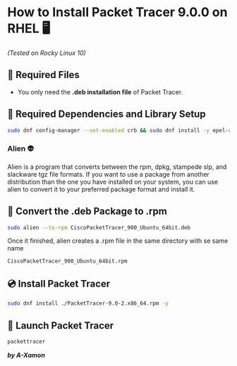 
# How to Install Packet Tracer 9.0.0 on RHEL 🖥️
_(Tested on Rocky Linux 10)_

## 📂 Required Files
- You only need the **.deb installation file** of Packet Tracer.

## 🔧 Required Dependencies and Library Setup
```bash
sudo dnf config-manager --set-enabled crb && sudo dnf install -y epel-release alien fuse3 fuse-overlayfs fuse fuse-libs mesa-libGL mesa-libGLU mesa-libEGL libglvnd-opengl qt5-qtwebkit qt5-qtmultimedia qt5-qtlocation qt5-qtscript qt5-qtbase qt5-qtx11extras qt5-qttools
```
### Alien 👽 

Alien is a program that converts between the rpm, dpkg, stampede slp, and slackware tgz file formats. If you want to use a package from another distribution than the one you have installed on your system, you can use alien to convert it to your preferred package format and install it.

## 🔄 Convert the .deb Package to .rpm
```bash
sudo alien --to-rpm CiscoPacketTracer_900_Ubuntu_64bit.deb
```
Once it finished, alien creates a .rpm file in the same directory with se same name
```
CiscoPacketTracer_900_Ubuntu_64bit.rpm
```

## 💿 Install Packet Tracer
```bash
sudo dnf install ./PacketTracer-9.0-2.x86_64.rpm -y
```

## 🚀 Launch Packet Tracer
```bash
packettracer
```

***by A-Xamon***
